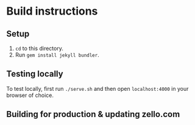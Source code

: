 # Build instructions

## Setup
1. `cd` to this directory.
2. Run `gem install jekyll bundler`.

## Testing locally
To test locally, first run `./serve.sh` and then open `localhost:4000` in your browser of choice.

## Building for production & updating zello.com